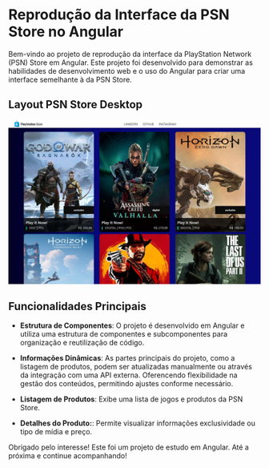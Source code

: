 # Reprodução da Interface da PSN Store no Angular

Bem-vindo ao projeto de reprodução da interface da PlayStation Network (PSN) Store em Angular. Este projeto foi desenvolvido para demonstrar as habilidades de desenvolvimento web e o uso do Angular para criar uma interface semelhante à da PSN Store.


## Layout PSN Store Desktop

![Imagem do Projeto](imgs/psn-store.JPG)

## Funcionalidades Principais

- **Estrutura de Componentes**: O projeto é desenvolvido em Angular e utiliza uma estrutura de componentes e subcomponentes para organização e reutilização de código.

- **Informações Dinâmicas**: As partes principais do projeto, como a listagem de produtos, podem ser atualizadas manualmente ou através da integração com uma API externa. Oferencendo flexibilidade na gestão dos conteúdos, permitindo ajustes conforme necessário.

- **Listagem de Produtos**: Exibe uma lista de jogos e produtos da PSN Store.

- **Detalhes do Produto:**: Permite visualizar informações exclusividade ou tipo de mídia e preço.

Obrigado pelo interesse! Este foi um projeto de estudo em Angular. Até a próxima e continue acompanhando!
